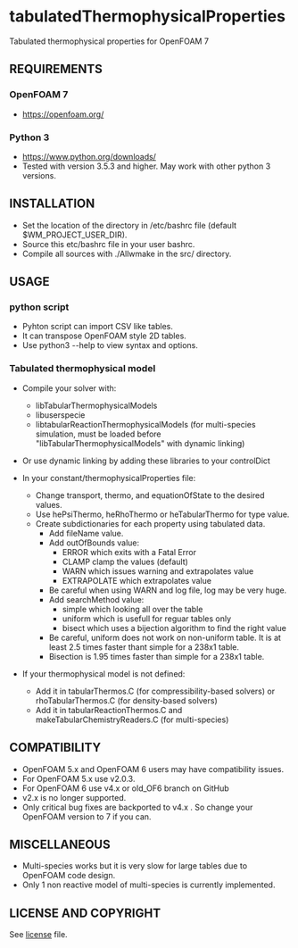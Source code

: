 # tabulatedThermophysicalProperties
Tabulated thermophysical properties for OpenFOAM 7

## REQUIREMENTS

### OpenFOAM 7
* https://openfoam.org/

### Python 3
* https://www.python.org/downloads/
* Tested with version 3.5.3 and higher.
  May work with other python 3 versions.
  
## INSTALLATION

* Set the location of the directory in /etc/bashrc file (default $WM_PROJECT_USER_DIR).
* Source this etc/bashrc file in your user bashrc.  
* Compile all sources with ./Allwmake in the src/ directory.


## USAGE

### python script

* Pyhton script can import CSV like tables.
* It can transpose OpenFOAM style 2D tables.
* Use python3 --help to view syntax and options.

### Tabulated thermophysical model

* Compile your solver with:
  * libTabularThermophysicalModels
  * libuserspecie
  * libtabularReactionThermophysicalModels (for multi-species simulation, must be loaded before "libTabularThermophysicalModels" with dynamic linking)

* Or use dynamic linking by adding these libraries to your controlDict

* In your constant/thermophysicalProperties file:
  * Change transport, thermo, and equationOfState to the desired values.
  * Use hePsiThermo, heRhoThermo or heTabularThermo for type value.
  * Create subdictionaries for each property using tabulated data.
    * Add fileName value.
    * Add outOfBounds value:
      * ERROR which exits with a Fatal Error
      * CLAMP clamp the values (default)
      * WARN which issues warning and extrapolates value
      * EXTRAPOLATE which extrapolates value
    * Be careful when using WARN and log file, log may be very huge.
    * Add searchMethod value:
      * simple which looking all over the table
      *	uniform which is usefull for reguar tables only
      * bisect which uses a bijection algorithm to find the right value
    * Be careful, uniform does not work on non-uniform table. It is at least 2.5 times faster thant simple for a 238x1 table.
    * Bisection is 1.95 times faster than simple for a 238x1 table.

* If your thermophysical model is not defined:
  * Add it in tabularThermos.C (for compressibility-based solvers) or rhoTabularThermos.C (for density-based solvers)
  * Add it in tabularReactionThermos.C and makeTabularChemistryReaders.C (for multi-species)

## COMPATIBILITY

* OpenFOAM 5.x and OpenFOAM 6 users may have compatibility issues.
* For OpenFOAM 5.x use v2.0.3.
* For OpenFOAM 6 use v4.x or old_OF6 branch on GitHub
* v2.x is no longer supported.
* Only critical bug fixes are backported to v4.x . So change your OpenFOAM version to 7 if you can.

## MISCELLANEOUS

* Multi-species works but it is very slow for large tables due to OpenFOAM code design.
* Only 1 non reactive model of multi-species is currently implemented.

## LICENSE AND COPYRIGHT

See [license](LICENSE) file.

